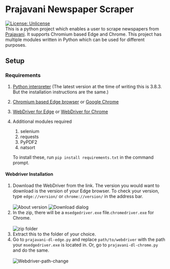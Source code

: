 # Prajavani Newspaper Scraper
[![License: Unlicense](https://img.shields.io/badge/license-Unlicense-blue.svg)](http://unlicense.org/)
<br/>This is a python project which enables a user to scrape newspapers from [Prajavani](http://epaper.prajavani.net). It supports Chromium based Edge and Chrome.
This project has multiple modules written in Python which can be used for different purposes.
## Setup
### Requirements
1. [Python interpreter](https://www.ics.uci.edu/~pattis/common/handouts/pythoneclipsejava/python.html) (The latest version at the time of writing this is 3.8.3. But the installation instructions are the same.)
2. [Chromium based Edge browser](https://www.microsoft.com/en-us/edge) or [Google Chrome](https://www.google.com/intl/en_in/chrome/)
3. [WebDriver for Edge](https://msedgewebdriverstorage.z22.web.core.windows.net/) or [WebDriver for Chrome](https://chromedriver.storage.googleapis.com/index.html)
4. Additional modules required
   1. selenium
   2. requests
   3. PyPDF2
   4. natsort
   
   To install these, run `pip install requirements.txt` in the command prompt.
#### Webdriver Installation
1. Download the WebDriver from the link. The version you would want to download is the version of your Edge browser. To check your version, type `edge://version/` or `chrome://version/` in the address bar.
<br/><br/>![About version](../assets/newspaper-scraper/edge-webdriver-download-delay-10ms.gif)
![Download dialog](../assets/newspaper-scraper/download-dialog.png)
2. In the zip, there will be a `msedgedriver.exe` file.`chromedriver.exe` for Chrome.<br/><br/>![zip folder](../assets/newspaper-scraper/zip-folder.png)
3. Extract this to the folder of your choice.
4. Go to `prajavani-dl-edge.py` and replace `path/to/webdriver` with the path your `msedgedriver.exe` is located in. Or, go to `prajavani-dl-chrome.py` and do the same.<br/><br/>![Webdriver-path-change](../assets/newspaper-scraper/change-webdriver-location.gif) 
